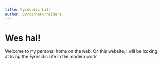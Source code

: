 ```yaml
---
title: Fyrnsidic Life
author: ByronTheFyrnsidere
---
```


Wes hal!
========

Welcome to my personal home on the web. On this website, I will be looking at living the Fyrnsidic Life in the modern world.
